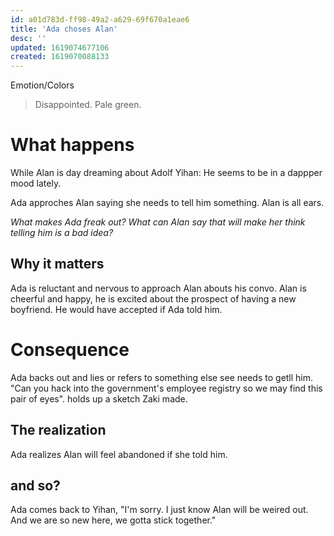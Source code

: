 ```yaml
---
id: a01d783d-ff98-49a2-a629-69f670a1eae6
title: 'Ada choses Alan'
desc: ''
updated: 1619074677106
created: 1619070088133
---
```

Emotion/Colors
> Disappointed. Pale green.

# What happens
While Alan is day dreaming about Adolf
Yihan: He seems to be in a dappper mood lately.

Ada approches Alan saying she needs to tell him something.
Alan is all ears.

*What makes Ada freak out?*
*What can Alan say that will make her think telling him is a bad idea?*

##  Why it matters
Ada is reluctant and nervous to approach Alan abouts his convo.
Alan is cheerful and happy, he is excited about the prospect of having a new boyfriend. He would have accepted if Ada told him.

# Consequence
Ada backs out and lies or refers to something else see needs to getll him.
"Can you hack into the government's employee registry so we may find this pair of eyes". holds up a sketch Zaki made.

## The realization
Ada realizes Alan will feel abandoned if she told him.

## and so?
Ada comes back to Yihan, "I'm sorry. I just know Alan will be weired out. And we are so new here, we gotta stick together."
